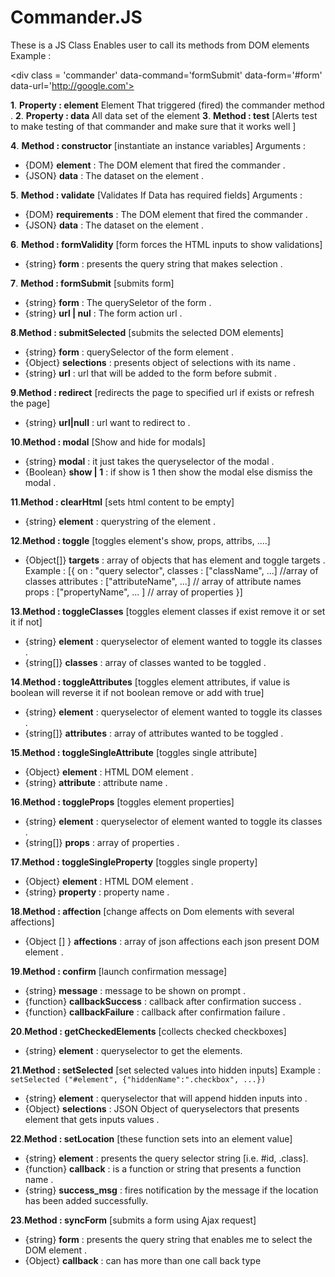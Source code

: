 # Commander.JS
These is a JS Class Enables user to call its methods from DOM elements
Example : 

\<div class = 'commander' data-command='formSubmit' data-form='#form' data-url='http://google.com'>

**1**. **Property : element** 
	Element That triggered (fired) the commander method .
**2**. **Property : data** 
    All data set of the element
**3**. **Method : test** [Alerts test to make testing of that commander and make sure that it works well ]

**4**. **Method : constructor** [instantiate an instance variables]
    Arguments : 
- {DOM} **element** : The DOM element that fired the commander .
- {JSON} **data** :  The dataset on the element .

**5**. **Method : validate** [Validates If Data has required fields]
    Arguments : 
- {DOM} **requirements** : The DOM element that fired the commander .
- {JSON} **data** :  The dataset on the element .

**6**. **Method : formValidity** [form forces the HTML inputs to show validations]
-	{string} **form** : presents the query string that makes selection .

**7**. **Method : formSubmit** [submits form]
- {string} **form** : The querySeletor of the form .
- {string} **url | nul** :  The form action url .

**8**.**Method : submitSelected** [submits the selected DOM elements]
- {string} **form** : querySelector of the form element .
- {Object} **selections** : presents object of selections with its name .
- {string} **url** : url that will be added to the form before submit .

**9**.**Method : redirect** [redirects the page to specified url if exists or refresh the page]
- {string} **url|null** : url want to redirect to .

**10**.**Method : modal** [Show and hide for modals]
- {string} **modal**  : it just takes the queryselector of the modal .
- {Boolean} **show | 1** : if show is 1 then show the modal else dismiss the modal .

**11**.**Method : clearHtml** [sets html content to be empty]
- {string} **element** : querystring of the element  .

**12**.**Method : toggle** [toggles element's show, props, attribs, ....] 
- {Object[]} **targets**  : array of objects that has element and toggle targets .
Example : 
[{
	on : "query selector", 
	classes : ["className", ...] //array of classes 
	attributes : ["attributeName", ...] // array of attribute names
	props : ["propertyName", ... ] // array of properties
}]

**13**.**Method : toggleClasses** [toggles element classes if exist remove it or set it if not]
- {string} **element** : queryselector of element wanted to toggle its classes .
- {string[]} **classes** : array of classes wanted to be toggled .

**14**.**Method : toggleAttributes** [toggles element attributes, if value is boolean will reverse it if not boolean remove or add with true] 
- {string} **element** : queryselector of element wanted to toggle its classes .
- {string[]} **attributes** : array of attributes wanted to be toggled .

**15**.**Method : toggleSingleAttribute** [toggles single attribute] 
- {Object} **element** : HTML DOM element .
- {string} **attribute** : attribute name .

**16**.**Method : toggleProps** [toggles element properties]
- {string} **element** : queryselector of element wanted to toggle its classes .
- {string[]} **props** : array of properties .

**17**.**Method : toggleSingleProperty** [toggles single property]
- {Object} **element**  : HTML DOM element .
- {string} **property**  : property name .

**18**.**Method : affection** [change affects on Dom elements with several affections]
- {Object [] } **affections** : array of json affections each json present DOM element .

**19**.**Method : confirm** [launch confirmation message]
- {string} **message** : message to be shown on prompt .
- {function} **callbackSuccess** : callback after confirmation success .
- {function} **callbackFailure** : callback after confirmation failure .

**20**.**Method : getCheckedElements** [collects checked checkboxes]
- {string} **element** : queryselector to get the elements.

**21**.**Method : setSelected** [set selected values into hidden inputs]
Example : 
`setSelected ("#element", {"hiddenName":".checkbox", ...})`
- {string} **element** : queryselector that will append hidden inputs into .
- {Object} **selections** : JSON Object of queryselectors that presents element that gets inputs values .

**22**.**Method : setLocation** [these function sets into an element value]
- {string} **element** : presents the query selector string [i.e. #id, .class].
- {function} **callback** : is a function or string that presents a function name .
- {string} **success_msg** : fires notification by the message if the location has been added successfully.

**23**.**Method : syncForm** [submits a form using Ajax request]
- {string} **form** : presents the query string that enables me to select the DOM element .
- {Object} **callback** : can has more than one call back type
